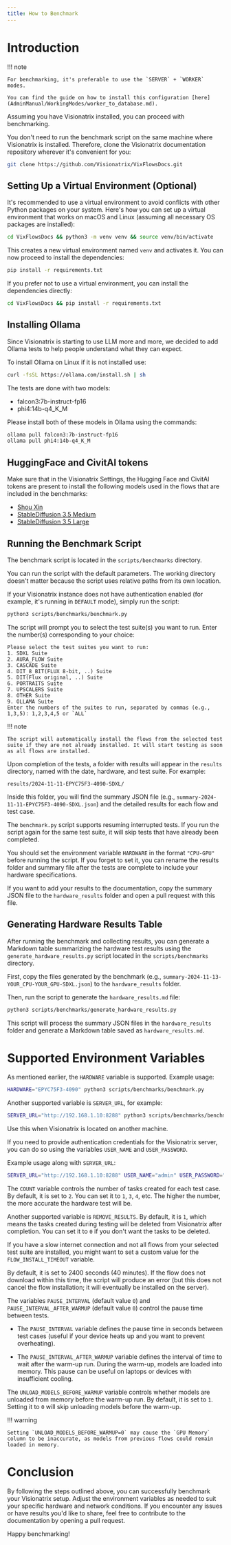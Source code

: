 ```yaml
---
title: How to Benchmark
---
```


# Introduction

!!! note

    For benchmarking, it's preferable to use the `SERVER` + `WORKER` modes.

    You can find the guide on how to install this configuration [here](AdminManual/WorkingModes/worker_to_database.md).

Assuming you have Visionatrix installed, you can proceed with benchmarking.

You don't need to run the benchmark script on the same machine where Visionatrix is installed. Therefore, clone the Visionatrix documentation repository wherever it's convenient for you:

```bash
git clone https://github.com/Visionatrix/VixFlowsDocs.git
```

## Setting Up a Virtual Environment (Optional)

It's recommended to use a virtual environment to avoid conflicts with other Python packages on your system. Here's how you can set up a virtual environment that works on macOS and Linux (assuming all necessary OS packages are installed):

```bash
cd VixFlowsDocs && python3 -m venv venv && source venv/bin/activate
```

This creates a new virtual environment named `venv` and activates it. You can now proceed to install the dependencies:

```bash
pip install -r requirements.txt
```

If you prefer not to use a virtual environment, you can install the dependencies directly:

```bash
cd VixFlowsDocs && pip install -r requirements.txt
```

## Installing Ollama

Since Visionatrix is starting to use LLM more and more, we decided to add Ollama tests to help people understand what they can expect.

To install Ollama on Linux if it is not installed use:

```bash
curl -fsSL https://ollama.com/install.sh | sh
```

The tests are done with two models:

- falcon3:7b-instruct-fp16
- phi4:14b-q4_K_M

Please install both of these models in Ollama using the commands:

```bash
ollama pull falcon3:7b-instruct-fp16
ollama pull phi4:14b-q4_K_M
```

## HuggingFace and CivitAI tokens

Make sure that in the Visionatrix Settings, the Hugging Face and CivitAI tokens are present to install the following models used in the flows that are included in the benchmarks:

- [Shou Xin](https://huggingface.co/Datou1111/shou_xin)
- [StableDiffusion 3.5 Medium](https://huggingface.co/stabilityai/stable-diffusion-3.5-medium)
- [StableDiffusion 3.5 Large](https://huggingface.co/stabilityai/stable-diffusion-3.5-large)

## Running the Benchmark Script

The benchmark script is located in the `scripts/benchmarks` directory.

You can run the script with the default parameters. The working directory doesn't matter because the script uses relative paths from its own location.

If your Visionatrix instance does not have authentication enabled (for example, it's running in `DEFAULT` mode), simply run the script:

```bash
python3 scripts/benchmarks/benchmark.py
```

The script will prompt you to select the test suite(s) you want to run. Enter the number(s) corresponding to your choice:

```
Please select the test suites you want to run:
1. SDXL Suite
2. AURA_FLOW Suite
3. CASCADE Suite
4. DIT_8_BIT(FLUX 8-bit, ..) Suite
5. DIT(Flux original, ..) Suite
6. PORTRAITS Suite
7. UPSCALERS Suite
8. OTHER Suite
9. OLLAMA Suite
Enter the numbers of the suites to run, separated by commas (e.g., 1,3,5): 1,2,3,4,5 or `ALL`
```

!!! note

    The script will automatically install the flows from the selected test suite if they are not already installed. It will start testing as soon as all flows are installed.

Upon completion of the tests, a folder with results will appear in the `results` directory, named with the date, hardware, and test suite. For example:

```
results/2024-11-11-EPYC75F3-4090-SDXL/
```

Inside this folder, you will find the summary JSON file (e.g., `summary-2024-11-11-EPYC75F3-4090-SDXL.json`) and the detailed results for each flow and test case.

The `benchmark.py` script supports resuming interrupted tests. If you run the script again for the same test suite, it will skip tests that have already been completed.

You should set the environment variable `HARDWARE` in the format `"CPU-GPU"` before running the script. If you forget to set it, you can rename the results folder and summary file after the tests are complete to include your hardware specifications.

If you want to add your results to the documentation, copy the summary JSON file to the `hardware_results` folder and open a pull request with this file.

## Generating Hardware Results Table

After running the benchmark and collecting results, you can generate a Markdown table summarizing the hardware test results using the `generate_hardware_results.py` script located in the `scripts/benchmarks` directory.

First, copy the files generated by the benchmark (e.g., `summary-2024-11-13-YOUR_CPU-YOUR_GPU-SDXL.json`) to the `hardware_results` folder.

Then, run the script to generate the `hardware_results.md` file:

```bash
python3 scripts/benchmarks/generate_hardware_results.py
```

This script will process the summary JSON files in the `hardware_results` folder and generate a Markdown table saved as `hardware_results.md`.

# Supported Environment Variables

As mentioned earlier, the `HARDWARE` variable is supported. Example usage:

```bash
HARDWARE="EPYC75F3-4090" python3 scripts/benchmarks/benchmark.py
```

Another supported variable is `SERVER_URL`, for example:

```bash
SERVER_URL="http://192.168.1.10:8288" python3 scripts/benchmarks/benchmark.py
```

Use this when Visionatrix is located on another machine.

If you need to provide authentication credentials for the Visionatrix server, you can do so using the variables `USER_NAME` and `USER_PASSWORD`.

Example usage along with `SERVER_URL`:

```bash
SERVER_URL="http://192.168.1.10:8288" USER_NAME="admin" USER_PASSWORD="admin" python3 scripts/benchmarks/benchmark.py
```

The `COUNT` variable controls the number of tasks created for each test case. By default, it is set to `2`. You can set it to `1`, `3`, `4`, etc. The higher the number, the more accurate the hardware test will be.

Another supported variable is `REMOVE_RESULTS`. By default, it is `1`, which means the tasks created during testing will be deleted from Visionatrix after completion. You can set it to `0` if you don't want the tasks to be deleted.

If you have a slow internet connection and not all flows from your selected test suite are installed, you might want to set a custom value for the `FLOW_INSTALL_TIMEOUT` variable.

By default, it is set to 2400 seconds (40 minutes). If the flow does not download within this time, the script will produce an error (but this does not cancel the flow installation; it will eventually be installed on the server).

The variables `PAUSE_INTERVAL` (default value `0`) and `PAUSE_INTERVAL_AFTER_WARMUP` (default value `0`) control the pause time between tests.

- The `PAUSE_INTERVAL` variable defines the pause time in seconds between test cases (useful if your device heats up and you want to prevent overheating).

- The `PAUSE_INTERVAL_AFTER_WARMUP` variable defines the interval of time to wait after the warm-up run. During the warm-up, models are loaded into memory. This pause can be useful on laptops or devices with insufficient cooling.

The `UNLOAD_MODELS_BEFORE_WARMUP` variable controls whether models are unloaded from memory before the warm-up run. By default, it is set to `1`. Setting it to `0` will skip unloading models before the warm-up.

!!! warning

    Setting `UNLOAD_MODELS_BEFORE_WARMUP=0` may cause the `GPU Memory` column to be inaccurate, as models from previous flows could remain loaded in memory.

# Conclusion

By following the steps outlined above, you can successfully benchmark your Visionatrix setup. Adjust the environment variables as needed to suit your specific hardware and network conditions. If you encounter any issues or have results you'd like to share, feel free to contribute to the documentation by opening a pull request.

Happy benchmarking!
